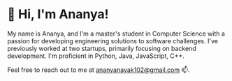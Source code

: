 <h1>👋 Hi, I'm Ananya!</h1>

My name is Ananya, and I'm a master's student in Computer Science with a passion for developing engineering solutions to software challenges. I've previously worked at two startups, primarily focusing on backend development. I'm proficient in Python, Java, JavaScript, C++. 

Feel free to reach out to me at ananyanayak102@gmail.com 📫.
